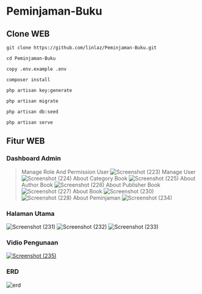 # Peminjaman-Buku
## Clone WEB
```
git clone https://github.com/linlaz/Peminjaman-Buku.git
```
```
cd Peminjaman-Buku
```
```
copy .env.example .env
```
```
composer install
```
```
php artisan key:generate
```
```
php artisan migrate
```
```
php artisan db:seed
```
```
php artisan serve
```
## Fitur WEB
### Dashboard Admin
> Manage Role And Permission User
![Screenshot (223)](https://user-images.githubusercontent.com/89636741/154039077-7856e91a-ebad-4972-b154-fd30c8be1ddb.png)
> Manage User
![Screenshot (224)](https://user-images.githubusercontent.com/89636741/154039436-c8bd47e7-d374-4828-b1a3-0c7295c234dd.png)
> About Category Book
![Screenshot (225)](https://user-images.githubusercontent.com/89636741/154039575-00a6c061-5e63-4cad-9887-f47b17aef126.png)
> About Author Book
![Screenshot (226)](https://user-images.githubusercontent.com/89636741/154040058-a049beec-2955-4e61-b004-bee655b294c6.png)
> About Publisher Book
![Screenshot (227)](https://user-images.githubusercontent.com/89636741/154040229-759bbc55-0757-4800-bd79-0e7da840d12e.png)
> About Book
![Screenshot (230)](https://user-images.githubusercontent.com/89636741/154041031-a65daff4-8d2f-4bcc-b209-aebc01f6212f.png)
![Screenshot (228)](https://user-images.githubusercontent.com/89636741/154041045-b1f01d9b-6ed7-4012-ba69-d8aa59317d11.png)
> About Peminjaman
![Screenshot (234)](https://user-images.githubusercontent.com/89636741/154041335-bd9313ce-e912-45b8-90d8-a157ba3586a7.png)
### Halaman Utama
![Screenshot (231)](https://user-images.githubusercontent.com/89636741/154041135-77b624e1-a679-4b83-8acc-c7f2b31e2b0d.png)
![Screenshot (232)](https://user-images.githubusercontent.com/89636741/154041174-bda2760a-cf06-451f-ad90-d539cce10675.png)
![Screenshot (233)](https://user-images.githubusercontent.com/89636741/154041244-4be611bb-0293-4fb3-a651-6712ad72aa7b.png)
### Vidio Pengunaan
[![Screenshot (235)](https://user-images.githubusercontent.com/89636741/154049943-6ce6a3e0-9a8a-49a8-acf2-324e0754032d.png)](https://youtu.be/GxTC_uebBuo "Everything Is AWESOME")
### ERD
![erd](https://user-images.githubusercontent.com/89636741/154051840-6b649819-39c7-4d9e-9202-22a4f5c81307.png)

